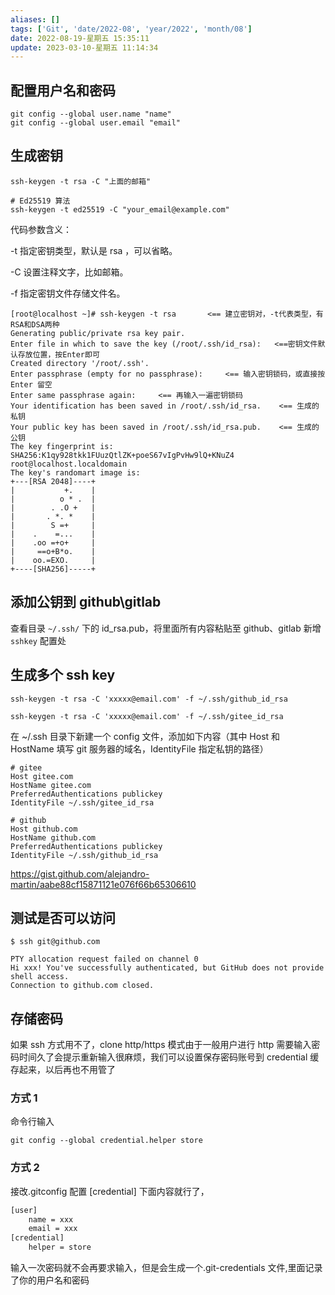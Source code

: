 ```yaml
---
aliases: []
tags: ['Git', 'date/2022-08', 'year/2022', 'month/08']
date: 2022-08-19-星期五 15:35:11
update: 2023-03-10-星期五 11:14:34
---
```


## 配置用户名和密码

```shell
git config --global user.name "name"
git config --global user.email "email"
```

## 生成密钥

```shell
ssh-keygen -t rsa -C "上面的邮箱"

# Ed25519 算法
ssh-keygen -t ed25519 -C "your_email@example.com"
```

代码参数含义：

-t 指定密钥类型，默认是 rsa ，可以省略。

-C 设置注释文字，比如邮箱。

-f 指定密钥文件存储文件名。

```shell
[root@localhost ~]# ssh-keygen -t rsa       <== 建立密钥对，-t代表类型，有RSA和DSA两种
Generating public/private rsa key pair.
Enter file in which to save the key (/root/.ssh/id_rsa):   <==密钥文件默认存放位置，按Enter即可
Created directory '/root/.ssh'.
Enter passphrase (empty for no passphrase):     <== 输入密钥锁码，或直接按 Enter 留空
Enter same passphrase again:     <== 再输入一遍密钥锁码
Your identification has been saved in /root/.ssh/id_rsa.    <== 生成的私钥
Your public key has been saved in /root/.ssh/id_rsa.pub.    <== 生成的公钥
The key fingerprint is:
SHA256:K1qy928tkk1FUuzQtlZK+poeS67vIgPvHw9lQ+KNuZ4 root@localhost.localdomain
The key's randomart image is:
+---[RSA 2048]----+
|           +.    |
|          o * .  |
|        . .O +   |
|       . *. *    |
|        S =+     |
|    .    =...    |
|    .oo =+o+     |
|     ==o+B*o.    |
|    oo.=EXO.     |
+----[SHA256]-----+
```

## 添加公钥到 github\\gitlab

查看目录 `~/.ssh/` 下的 id_rsa.pub，将里面所有内容粘贴至 github、gitlab 新增 `sshkey` 配置处

## 生成多个 ssh key

```shell
ssh-keygen -t rsa -C 'xxxxx@email.com' -f ~/.ssh/github_id_rsa
```

```shell
ssh-keygen -t rsa -C 'xxxxx@email.com' -f ~/.ssh/gitee_id_rsa
```

在 ~/.ssh 目录下新建一个 config 文件，添加如下内容（其中 Host 和 HostName 填写 git 服务器的域名，IdentityFile 指定私钥的路径）

```config
# gitee
Host gitee.com
HostName gitee.com
PreferredAuthentications publickey
IdentityFile ~/.ssh/gitee_id_rsa

# github
Host github.com
HostName github.com
PreferredAuthentications publickey
IdentityFile ~/.ssh/github_id_rsa
```

<https://gist.github.com/alejandro-martin/aabe88cf15871121e076f66b65306610>

## 测试是否可以访问

```shell
$ ssh git@github.com

PTY allocation request failed on channel 0
Hi xxx! You've successfully authenticated, but GitHub does not provide shell access.
Connection to github.com closed.
```

## 存储密码

如果 ssh 方式用不了，clone http/https 模式由于一般用户进行 http 需要输入密码时间久了会提示重新输入很麻烦，我们可以设置保存密码账号到 credential 缓存起来，以后再也不用管了

### 方式 1

命令行输入

```shell
git config --global credential.helper store
```

### 方式 2

接改.gitconfig 配置 [credential] 下面内容就行了，

```txt
[user]
    name = xxx
    email = xxx
[credential]
    helper = store
```

输入一次密码就不会再要求输入，但是会生成一个.git-credentials 文件,里面记录了你的用户名和密码
